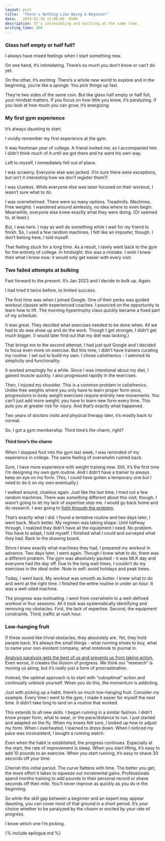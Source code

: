 ```yaml
---
layout: post
title:  "There's Nothing Like Being A Beginner"
date:   2023-01-20 12:00:00 -0500
description: It's intimidating and exciting at the same time.
writing_time: 300
---
```


### Glass half empty or half full?

I always have mixed feelings when I start something new. 

On one hand, it’s intimidating. There’s so much you don’t know or can’t do yet. 

On the other, it’s exciting. There’s a whole new world to explore and in the beginning, you’re like a sponge. You pick things up fast.

They’re two sides of the same coin. But like glass half empty or half full, your mindset matters. If you focus on how little you know, it’s paralyzing. If you look at how much you can grow, it’s energizing.

### My first gym experience

It’s always daunting to start.

I vividly remember my first experience at the gym.

It was freshman year of college. A friend invited me, so I accompanied him. I didn’t think much of it until we got there and he went his own way.

Left to myself, I immediately felt out of place. 

I was scrawny. Everyone else was jacked. (I’m sure there were exceptions, but isn’t it interesting how we don’t register them?)

I was clueless. While everyone else was laser focused on their workout, I wasn’t sure what to do.

I was overwhelmed. There were so many options. Treadmills. Machines. Free weights. I wandered around aimlessly, no idea where to even begin. Meanwhile, everyone else knew exactly what they were doing. (Or seemed to, at least.)

But, I was here. I may as well do something while I wait for my friend to finish. So, I used a few random machines. I felt like an imposter, though. I don’t belong here, I told myself.

That feeling stuck for a long time. As a result, I rarely went back to the gym for the entirety of college. In hindsight, this was a mistake. I wish I knew then what I know now: it would only get easier with every visit.

### Two failed attempts at bulking

Fast forward to the present. It’s Jan 2023 and I decide to bulk up. Again. 

I had tried it twice before, to limited success.

The first time was when I joined Google. One of their perks was guided workout classes with experienced coaches. I pounced on the opportunity to learn how to lift. The morning hypertrophy class quickly became a fixed part of my schedule.

It was great. They decided what exercises needed to be done when. All we had to do was show up and do the work. Though I got stronger, I didn’t get much bigger. (I would later find out that my diet was lacking.)

That brings me to the second attempt. I had just quit Google and I decided to focus even more on exercise. But this time, I didn’t have trainers curating my routine. I set out to build my own. I chose calisthenics - I admired its simplicity and functionality.

It worked amazingly for a while. Since I was intentional about my diet, I gained muscle quickly. I also progressed rapidly in the exercises. 

Then, I injured my shoulder. This is a common problem in calisthenics. Unlike free weights where you only have to learn proper form once, progressions in body weight exercises require entirely new movements. You can’t just add more weight; you have to learn new form every time. This puts you at greater risk for injury. And that’s exactly what happened.

Two years of doctors visits and physical therapy later, it’s mostly back to normal.

So, I got a gym membership. Third time’s the charm, right?

#### Third time’s the charm

When I stepped foot into the gym last week, I was reminded of my experience in college. The same feeling of overwhelm rushed back.

Sure, I have more experience with weight training now. Still, it’s the first time I’m designing my own gym routine. And I didn’t have a trainer to always keep an eye on my form. (Yes, I could have gotten a temporary one but I need to do it on my own eventually.)

I walked around, clueless again. Just like the last time, I tried out a few random machines. There was something different about this visit, though. I wasn’t going to let my lack of expertise stop me. I would go back home and do research. I was going to [fight through the problem]({{site.url}}/only-way-out-is-through).

That’s exactly what I did. I found a tentative routine and two days later, I went back. Much better. My regimen was taking shape. Until halfway through, I realized they didn’t have all the equipment I need. No problem. You have to adapt, I told myself. I finished what I could and surveyed what they had. Back to the drawing board.

Since I knew exactly what machines they had, I prepared my workout in advance. Two days later, I went again. Though I knew what to do, there was a different problem. The gym was absolutely packed - it was MLK day and everyone had the day off. Due to the long wait times, I couldn’t do my exercises in the ideal order. Note to self: avoid holidays and peak times.

Today, I went back. My workout was smooth as butter. I knew what to do and went at the right time. I finished the entire routine in under an hour. It was a well-oiled machine.

The progress was motivating. I went from overwhelm to a well-defined workout in four sessions. All it took was systematically identifying and removing my obstacles. First, the lack of expertise. Second, the equipment constraints. Third, traffic at rush hour.

### Low-hanging fruit

If these sound like trivial obstacles, they absolutely are. Yet, they hold people back. It’s always the small things - what running shoes to buy, what to name your non-existent company, what notebook to journal in. 

[Analysis paralysis gets the best of us and prevents us from taking action.]({{site.url}}/thought-space-vs-reality) Even worse, it creates the illusion of progress. We think our “research” is moving us along, but it’s really just a form of procrastination.

Instead, the optimal approach is to start with “suboptimal” action and continually unblock yourself. When you do this, the momentum is addicting. 

Just with picking up a habit, there’s so much low-hanging fruit. Consider my example. Every time I went to the gym, I made it easier for myself the next time. It didn’t take long to land on a routine that worked.

This extends to all new skills. I began running in a similar fashion. I didn’t know proper form, what to wear, or the pace/distance to run. I just started and adapted on the fly. When my knees felt sore, I looked up how to adjust my form. When I overheated, I learned to dress down. When I noticed my pace was inconsistent, I bought a running watch. 

Even when the habit is established, the progress continues. Especially at the start, the rate of improvement is steep. When you start lifting, it’s easy to add 10 pounds to an exercise. When you start running, it’s easy to shave 30 seconds off your time.

Cherish this initial period. The curve flattens with time. The better you get, the more effort it takes to squeeze out incremental gains. Professionals spend months training to add pounds to their personal record or shave seconds off their mile. You’ll never improve as quickly as you do in the beginning.

So while the skill gap between a beginner and an expert may appear daunting, you can cover most of that ground in a short period. It’s your choice whether to be paralyzed by the chasm or excited by your rate of progress. 

I know which one I’m picking.

{% include epilogue.md %}